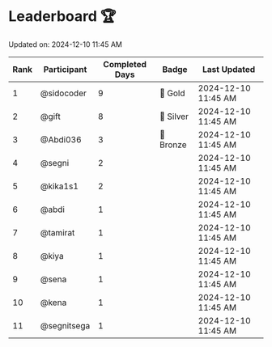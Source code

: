 # Leaderboard 🏆

Updated on: 2024-12-10 11:45 AM

| Rank | Participant       | Completed Days | Badge      | Last Updated         |
|------|-------------------|----------------|------------|----------------------|
| 1    | @sidocoder        | 9              | 🏅 Gold     | 2024-12-10 11:45 AM |
| 2    | @gift             | 8              | 🥈 Silver   | 2024-12-10 11:45 AM |
| 3    | @Abdi036          | 3              | 🥉 Bronze   | 2024-12-10 11:45 AM |
| 4    | @segni            | 2              |            | 2024-12-10 11:45 AM |
| 5    | @kika1s1          | 2              |            | 2024-12-10 11:45 AM |
| 6    | @abdi             | 1              |            | 2024-12-10 11:45 AM |
| 7    | @tamirat          | 1              |            | 2024-12-10 11:45 AM |
| 8    | @kiya             | 1              |            | 2024-12-10 11:45 AM |
| 9    | @sena             | 1              |            | 2024-12-10 11:45 AM |
| 10   | @kena             | 1              |            | 2024-12-10 11:45 AM |
| 11   | @segnitsega       | 1              |            | 2024-12-10 11:45 AM |
